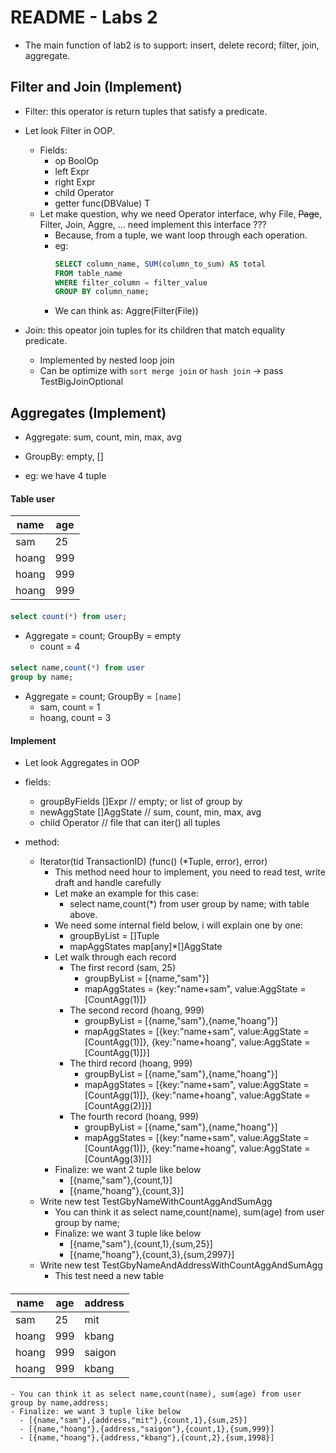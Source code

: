 # README - Labs 2

- The main function of lab2 is to support: insert, delete record; filter, join, aggregate.

## Filter and Join (Implement)

- Filter: this operator is return tuples that satisfy a predicate.
- Let look Filter in OOP.

  - Fields:
    - op BoolOp
    - left Expr
    - right Expr
    - child Operator
    - getter func(DBValue) T
  - Let make question, why we need Operator interface, why File, ~~Page~~, Filter, Join, Aggre, ... need implement this interface ???
    - Because, from a tuple, we want loop through each operation.
    - eg:
      ```sql
      SELECT column_name, SUM(column_to_sum) AS total
      FROM table_name
      WHERE filter_column = filter_value
      GROUP BY column_name;
      ```
    - We can think as: Aggre(Filter(File))

- Join: this opeator join tuples for its children that match equality predicate.
  - Implemented by nested loop join
  - Can be optimize with `sort merge join` or `hash join` -> pass TestBigJoinOptional

## Aggregates (Implement)

- Aggregate: sum, count, min, max, avg
- GroupBy: empty, []

- eg: we have 4 tuple

#### Table user

| name  | age |
| ----- | --- |
| sam   | 25  |
| hoang | 999 |
| hoang | 999 |
| hoang | 999 |

####

```sql
select count(*) from user;
```

- Aggregate = count; GroupBy = empty
  - count = 4

####

```sql
select name,count(*) from user
group by name;
```

- Aggregate = count; GroupBy = `[name]`
  - sam, count = 1
  - hoang, count = 3

#### Implement

- Let look Aggregates in OOP

- fields:

  - groupByFields []Expr // empty; or list of group by
  - newAggState []AggState // sum, count, min, max, avg
  - child Operator // file that can iter() all tuples

- method:
  - Iterator(tid TransactionID) (func() (\*Tuple, error), error)
    - This method need hour to implement, you need to read test, write draft and handle carefully
    - Let make an example for this case:
      - select name,count(\*) from user
        group by name; with table above.
    - We need some internal field below, i will explain one by one:
      - groupByList = []Tuple
      - mapAggStates map[any]\*[]AggState
    - Let walk through each record
      - The first record (sam, 25)
        - groupByList = [{name,"sam"}]
        - mapAggStates = {key:"name+sam", value:AggState = [CountAgg(1)]}
      - The second record (hoang, 999)
        - groupByList = [{name,"sam"},{name,"hoang"}]
        - mapAggStates = [{key:"name+sam", value:AggState = [CountAgg(1)]}, {key:"name+hoang", value:AggState = [CountAgg(1)]}]
      - The third record (hoang, 999)
        - groupByList = [{name,"sam"},{name,"hoang"}]
        - mapAggStates = [{key:"name+sam", value:AggState = [CountAgg(1)]}, {key:"name+hoang", value:AggState = [CountAgg(2)]}]
      - The fourth record (hoang, 999)
        - groupByList = [{name,"sam"},{name,"hoang"}]
        - mapAggStates = [{key:"name+sam", value:AggState = [CountAgg(1)]}, {key:"name+hoang", value:AggState = [CountAgg(3)]}]
    - Finalize: we want 2 tuple like below
      - [{name,"sam"},{count,1}]
      - [{name,"hoang"},{count,3}]
  - Write new test TestGbyNameWithCountAggAndSumAgg
    - You can think it as select name,count(name), sum(age) from user group by name;
    - Finalize: we want 3 tuple like below
      - [{name,"sam"},{count,1},{sum,25}]
      - [{name,"hoang"},{count,3},{sum,2997}]
  - Write new test TestGbyNameAndAddressWithCountAggAndSumAgg
    - This test need a new table

####

| name  | age | address |
| ----- | --- | ------- |
| sam   | 25  | mit     |
| hoang | 999 | kbang   |
| hoang | 999 | saigon  |
| hoang | 999 | kbang   |

####

    - You can think it as select name,count(name), sum(age) from user group by name,address;
    - Finalize: we want 3 tuple like below
      - [{name,"sam"},{address,"mit"},{count,1},{sum,25}]
      - [{name,"hoang"},{address,"saigon"},{count,1},{sum,999}]
      - [{name,"hoang"},{address,"kbang"},{count,2},{sum,1998}]
